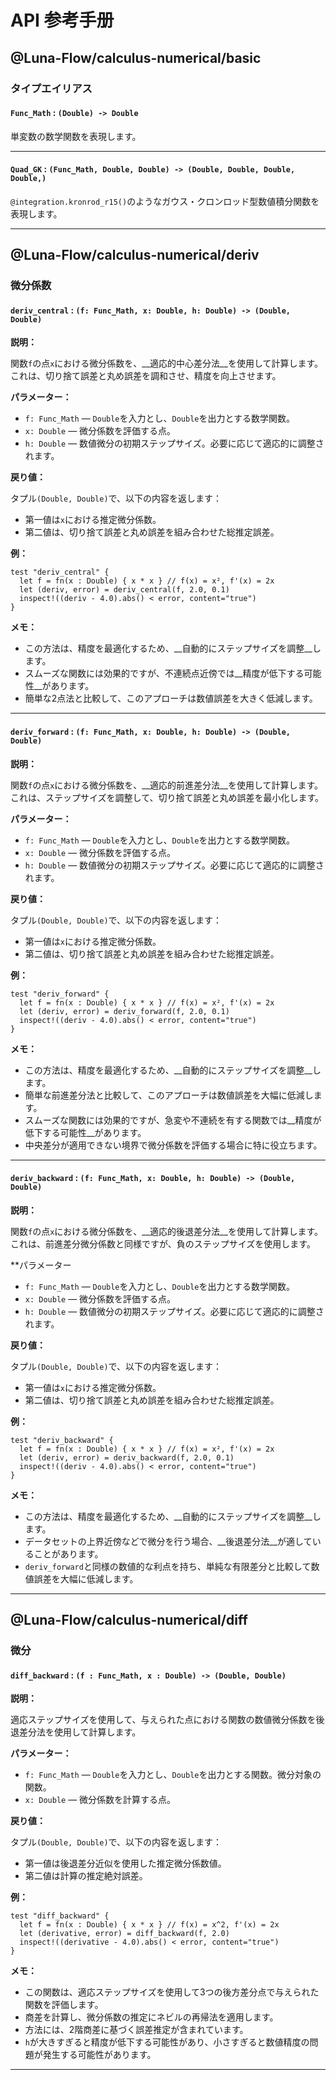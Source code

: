 # API 参考手册

## @Luna-Flow/calculus-numerical/basic

### タイプエイリアス

#### `Func_Math` : `(Double) -> Double`

単変数の数学関数を表現します。

---

#### `Quad_GK` : `(Func_Math, Double, Double) -> (Double, Double, Double, Double,)`

`@integration.kronrod_r15()`のようなガウス・クロンロッド型数値積分関数を表現します。

---

## @Luna-Flow/calculus-numerical/deriv

### 微分係数

#### `deriv_central` : `(f: Func_Math, x: Double, h: Double) -> (Double, Double)`

**説明：**

関数`f`の点`x`における微分係数を、__適応的中心差分法__を使用して計算します。これは、切り捨て誤差と丸め誤差を調和させ、精度を向上させます。

**パラメーター：**

- `f: Func_Math` — `Double`を入力とし、`Double`を出力とする数学関数。
- `x: Double` — 微分係数を評価する点。
- `h: Double` — 数値微分の初期ステップサイズ。必要に応じて適応的に調整されます。

**戻り値：**

タプル`(Double, Double)`で、以下の内容を返します：

- 第一値は`x`における推定微分係数。
- 第二値は、切り捨て誤差と丸め誤差を組み合わせた総推定誤差。

**例：**

```moonbit
test "deriv_central" {
  let f = fn(x : Double) { x * x } // f(x) = x², f'(x) = 2x
  let (deriv, error) = deriv_central(f, 2.0, 0.1)
  inspect!((deriv - 4.0).abs() < error, content="true")
}
```

**メモ：**

- この方法は、精度を最適化するため、__自動的にステップサイズを調整__します。
- スムーズな関数には効果的ですが、不連続点近傍では__精度が低下する可能性__があります。
- 簡単な2点法と比較して、このアプローチは数値誤差を大きく低減します。

---

#### `deriv_forward` : `(f: Func_Math, x: Double, h: Double) -> (Double, Double)`

**説明：**

関数`f`の点`x`における微分係数を、__適応的前進差分法__を使用して計算します。これは、ステップサイズを調整して、切り捨て誤差と丸め誤差を最小化します。

**パラメーター：**

- `f: Func_Math` — `Double`を入力とし、`Double`を出力とする数学関数。
- `x: Double` — 微分係数を評価する点。
- `h: Double` — 数値微分の初期ステップサイズ。必要に応じて適応的に調整されます。

**戻り値：**

タプル`(Double, Double)`で、以下の内容を返します：

- 第一値は`x`における推定微分係数。
- 第二値は、切り捨て誤差と丸め誤差を組み合わせた総推定誤差。

**例：**

```moonbit
test "deriv_forward" {
  let f = fn(x : Double) { x * x } // f(x) = x², f'(x) = 2x
  let (deriv, error) = deriv_forward(f, 2.0, 0.1)
  inspect!((deriv - 4.0).abs() < error, content="true")
}
```

**メモ：**

- この方法は、精度を最適化するため、__自動的にステップサイズを調整__します。
- 簡単な前進差分法と比較して、このアプローチは数値誤差を大幅に低減します。
- スムーズな関数には効果的ですが、急変や不連続を有する関数では__精度が低下する可能性__があります。
- 中央差分が適用できない境界で微分係数を評価する場合に特に役立ちます。

---

#### `deriv_backward` : `(f: Func_Math, x: Double, h: Double) -> (Double, Double)`

**説明：**

関数`f`の点`x`における微分係数を、__適応的後退差分法__を使用して計算します。これは、前進差分微分係数と同様ですが、負のステップサイズを使用します。

**パラメーター

- `f: Func_Math` — `Double`を入力とし、`Double`を出力とする数学関数。
- `x: Double` — 微分係数を評価する点。
- `h: Double` — 数値微分の初期ステップサイズ。必要に応じて適応的に調整されます。

**戻り値：**

タプル`(Double, Double)`で、以下の内容を返します：

- 第一値は`x`における推定微分係数。
- 第二値は、切り捨て誤差と丸め誤差を組み合わせた総推定誤差。

**例：**

```moonbit
test "deriv_backward" {
  let f = fn(x : Double) { x * x } // f(x) = x², f'(x) = 2x
  let (deriv, error) = deriv_backward(f, 2.0, 0.1)
  inspect!((deriv - 4.0).abs() < error, content="true")
}
```

**メモ：**

- この方法は、精度を最適化するため、__自動的にステップサイズを調整__します。
- データセットの上界近傍などで微分を行う場合、__後退差分法__が適していることがあります。
- `deriv_forward`と同様の数値的な利点を持ち、単純な有限差分と比較して数値誤差を大幅に低減します。

---

## @Luna-Flow/calculus-numerical/diff

### 微分

#### `diff_backward` : `(f : Func_Math, x : Double) -> (Double, Double)`

**説明：**

適応ステップサイズを使用して、与えられた点における関数の数値微分係数を後退差分法を使用して計算します。

**パラメーター：**

- `f: Func_Math` — `Double`を入力とし、`Double`を出力とする関数。微分対象の関数。
- `x: Double` — 微分係数を計算する点。

**戻り値：**

タプル`(Double, Double)`で、以下の内容を返します：

- 第一値は後退差分近似を使用した推定微分係数値。
- 第二値は計算の推定絶対誤差。

**例：**

```moonbit
test "diff_backward" {
  let f = fn(x : Double) { x * x } // f(x) = x^2, f'(x) = 2x
  let (derivative, error) = diff_backward(f, 2.0)
  inspect!((derivative - 4.0).abs() < error, content="true")
}
```

**メモ：**

- この関数は、適応ステップサイズを使用して3つの後方差分点で与えられた関数を評価します。
- 商差を計算し、微分係数の推定にネビルの再帰法を適用します。
- 方法には、2階商差に基づく誤差推定が含まれています。
- `h`が大きすぎると精度が低下する可能性があり、小さすぎると数値精度の問題が発生する可能性があります。

---
